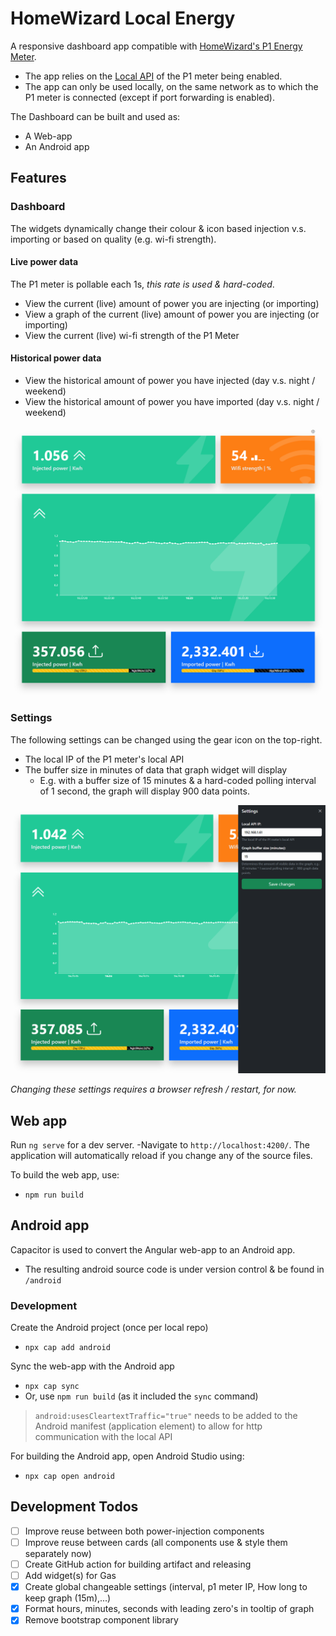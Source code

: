 # HomeWizard Local Energy

A responsive dashboard app compatible with [HomeWizard's P1 Energy Meter](https://www.homewizard.com/).
- The app relies on the [Local API](https://homewizard-energy-api.readthedocs.io/) of the P1 meter being enabled.
- The app can only be used locally, on the same network as to which the P1 meter is connected (except if port forwarding is enabled).

The Dashboard can be built and used as:
- A Web-app
- An Android app

## Features

### Dashboard

The widgets dynamically change their colour & icon based injection v.s. importing or based on quality (e.g. wi-fi strength).

#### Live power data
The P1 meter is pollable each 1s, _this rate is used & hard-coded_. 
- View the current (live) amount of power you are injecting (or importing)
- View a graph of the current (live) amount of power you are injecting (or importing)
- View the current (live) wi-fi strength of the P1 Meter

#### Historical power data
- View the historical amount of power you have injected (day v.s. night / weekend)
- View the historical amount of power you have imported (day v.s. night / weekend)

![dashboard.png](dashboard.png)

### Settings

The following settings can be changed using the gear icon on the top-right.
- The local IP of the P1 meter's local API
- The buffer size in minutes of data that graph widget will display
  - E.g. with a buffer size of 15 minutes & a hard-coded polling interval of 1 second, the graph will display 900 data points.

![settings.png](settings.png)

_Changing these settings requires a browser refresh / restart, for now._

## Web app

Run `ng serve` for a dev server. 
-Navigate to `http://localhost:4200/`. The application will automatically reload if you change any of the source files.

To build the web app, use:
- `npm run build`

## Android app

Capacitor is used to convert the Angular web-app to an Android app.
- The resulting android source code is under version control & be found in `/android`

### Development
Create the Android project (once per local repo)
- `npx cap add android`

Sync the web-app with the Android app
- `npx cap sync`
- Or, use `npm run build` (as it included the `sync` command)

> `android:usesCleartextTraffic="true"` needs to be added to the Android manifest (application element) to allow for http communication with the local API

For building the Android app, open Android Studio using:
- `npx cap open android`

## Development Todos
- [ ] Improve reuse between both power-injection components
- [ ] Improve reuse between cards (all components use & style them separately now)
- [ ] Create GitHub action for building artifact and releasing
- [ ] Add widget(s) for Gas
- [x] Create global changeable settings (interval, p1 meter IP, How long to keep graph (15m),...)
- [x] Format hours, minutes, seconds with leading zero's in tooltip of graph
- [x] Remove bootstrap component library
